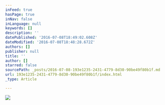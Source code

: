 ```yaml
---
inFeed: true
hasPage: true
inNav: false
inLanguage: null
keywords: []
description: ''
datePublished: '2016-07-08T18:49:02.608Z'
dateModified: '2016-07-08T18:48:28.672Z'
authors: []
publisher: null
title: ''
author: []
starred: false
sourcePath: _posts/2016-07-08-193e1235-2431-4779-8d30-90be49f80b1f.md
url: 193e1235-2431-4779-8d30-90be49f80b1f/index.html
_type: Article

---
```

![](https://the-grid-user-content.s3-us-west-2.amazonaws.com/7589bf68-c171-4103-bb57-8279156846c4.jpg)